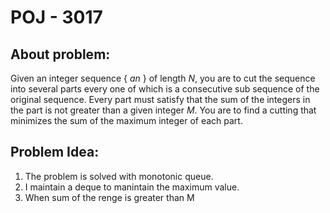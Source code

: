 # POJ - 3017
## About problem:  
Given an integer sequence { _an_ } of length _N_, you are to cut the sequence into several parts every one of which is a consecutive sub sequence of the original sequence. Every part must satisfy that the sum of the integers in the part is not greater than a given integer _M_. You are to find a cutting that minimizes the sum of the maximum integer of each part.
  

## Problem Idea:  

 1. The problem is solved with monotonic queue.
 2. I maintain a deque to manintain the maximum value.
 3. When sum of the renge is greater than M  
<!--stackedit_data:
eyJoaXN0b3J5IjpbMzY5ODcxMjg4XX0=
-->
